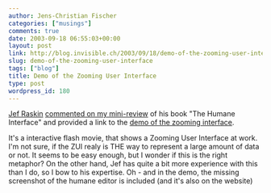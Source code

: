 ```yaml
---
author: Jens-Christian Fischer
categories: ["musings"]
comments: true
date: 2003-09-18 06:55:03+00:00
layout: post
link: http://blog.invisible.ch/2003/09/18/demo-of-the-zooming-user-interface/
slug: demo-of-the-zooming-user-interface
tags: ["blog"]
title: Demo of the Zooming User Interface
type: post
wordpress_id: 180
---
```


[Jef Raskin](http://www.jefraskin.com) [commented on my mini-review](http://www.invisible.ch/archives/000155.html) of his book "The Humane Interface" and provided a link to the [demo of the zooming interface](http://humane.sourceforge.net/the/zoom.html).

It's a interactive flash movie, that shows a Zooming User Interface at work. I'm not sure, if the ZUI realy is THE way to represent a large amount of data or not. It seems to be easy enough, but I wonder if this is the right metaphor? On the other hand, Jef has quite a bit more experience with this than I do, so I bow to his expertise. Oh - and in the demo, the missing screenshot of the humane editor is included (and it's also on the website)
